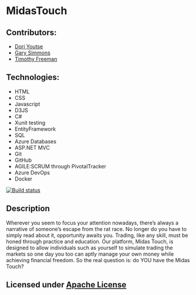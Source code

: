 # MidasTouch
## Contributors:
+ [Dori Youtse](https://github.com/doriyoutse) 
+ [Gary Simmons](https://github.com/GGSimmons1992)
+ [Timothy Freeman](https://github.com/freemantm)
## Technologies:
+ HTML
+ CSS
+ Javascript
+ D3JS
+ C#
+ Xunit testing
+ EntityFramework
+ SQL
+ Azure Databases
+ ASP.NET MVC
+ Git
+ GitHub
+ AGILE:SCRUM through PivotalTracker
+ Azure DevOps
+ Docker

[![Build status](https://dev.azure.com/garygarthsimmons/MidasTouch/_apis/build/status/MidasTouch-CI)](https://dev.azure.com/garygarthsimmons/MidasTouch/_build/latest?definitionId=7)

## Description
Wherever you seem to focus your attention nowadays, there’s always a narrative of someone’s escape from the rat race. No longer do you have to simply read about it, opportunity awaits you. Trading, like any skill, must be honed through practice and education. Our platform, Midas Touch, is designed to allow individuals such as yourself to simulate trading the markets so one day you too can aptly manage your own money while achieving financial freedom. So the real question is: do YOU have the Midas Touch?

## Licensed under [Apache License](https://github.com/GGSimmons1992/MidasTouch/blob/master/LICENSE)
